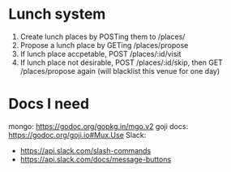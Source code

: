 # Lunch system

1. Create lunch places by POSTing them to /places/
2. Propose a lunch place by GETing /places/propose
3. If lunch place accpetable, POST /places/:id/visit
4. If lunch place not desirable, POST /places/:id/skip, then GET /places/propose again
   (will blacklist this venue for one day)

# Docs I need

mongo: https://godoc.org/gopkg.in/mgo.v2
goji docs: https://godoc.org/goji.io#Mux.Use
Slack:
* https://api.slack.com/slash-commands
* https://api.slack.com/docs/message-buttons